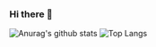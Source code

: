 ### Hi there 👋



![Anurag's github stats](https://github-readme-stats.vercel.app/api?username=slhun22)
![Top Langs](https://github-readme-stats.vercel.app/api/top-langs/?username=slhun22&layout=compact)
<!--[![Solved.ac프로필](http://mazassumnida.wtf/api/v2/generate_badge?boj=yangsh1004)](https://solved.ac/yangsh1004)-->
<!--![mazandi profile](http://mazandi.herokuapp.com/api?handle=yangsh1004&theme=white)-->

<!--
**slhun22/slhun22** is a ✨ _special_ ✨ repository because its `README.md` (this file) appears on your GitHub profile.


